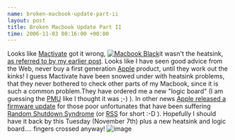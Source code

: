 ```yaml
--- 
name: broken-macbook-update-part-ii 
layout: post 
title: Broken Macbook Update Part II 
time: 2006-11-03 00:16:00 +00:00 
--- 
```


Looks like
[Mactivate](http://www.mactivate.ie/) got it wrong, [![Macbook
Black](http://static.flickr.com/111/252792233_4d87e73e02_m.jpg "Macbook Black")](http://www.flickr.com/photos/moria/252792233/ "Macbook Black")it
wasn't the heatsink, [as referred to by my earlier
post](http://www.dueyfinster.eu/2006/11/01/macbook-issue-identified/).
Looks like I have seen good advice from the Web, never buy a first
generation [Apple](http://www.apple.com/) product, until they work out
the kinks! I guess Mactivate have been snowed under with heatsink
problems, that they never bothered to check other parts of my Macbook,
since it is such a common
problem.[](http://www.flickr.com/photos/moria/252792233/)They have
ordered me a new "logic board" (I am guessing the
[PMU](http://docs.info.apple.com/article.html?artnum=303319) like I
thought it was ;-) ). In other news [Apple released a firmware
update](http://www.macfixit.com/article.php/2006110107475681#) for those
poor unfortunates that have been suffering [Random Shutdown
Syndrome](http://www.macbookrandomshutdown.com/) (or
[RSS](http://en.wikipedia.org/wiki/RSS_(file_format)) for short :-D ).
Hopefully I should have it back by this Tuesday (November 7th) plus a
new heatsink and logic board.... fingers crossed anyway!
![image](https://blogger.googleusercontent.com/tracker/7231752728434532377-7020515919343538040?l=neil.grogan.ie)

